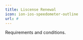 ```yaml
---
title: Liscense Renewal
icon: ion-ios-speedometer-outline
url: # 
---
```


Requirements and conditions.